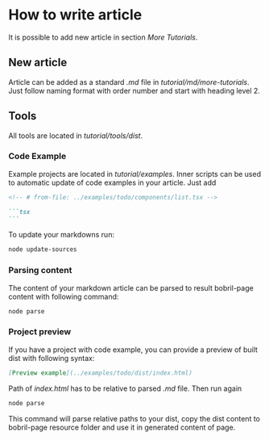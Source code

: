 # How to write article

It is possible to add new article in section _More Tutorials_.

## New article

Article can be added as a standard _.md_ file in _tutorial/md/more-tutorials_. Just follow naming format with order number and start with heading level 2.

## Tools

All tools are located in _tutorial/tools/dist_.

### Code Example

Example projects are located in _tutorial/examples_. Inner scripts can be used to automatic update of code examples in your article. Just add

````markdown
<!-- # from-file: ../examples/todo/components/list.tsx -->

```tsx
```
````

To update your markdowns run:

```bash
node update-sources
```

### Parsing content

The content of your markdown article can be parsed to result bobril-page content with following command:

```bash
node parse
```

### Project preview

If you have a project with code example, you can provide a preview of built dist with following syntax:

```markdown
[Preview example](../examples/todo/dist/index.html)
```

Path of _index.html_ has to be relative to parsed _.md_ file. Then run again

```bash
node parse
```

This command will parse relative paths to your dist, copy the dist content to bobril-page resource folder and use it in generated content of page.
